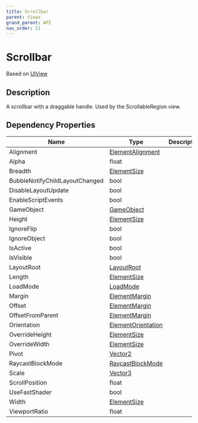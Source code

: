 ```yaml
---
title: Scrollbar
parent: Views
grand_parent: API
nav_order: 21
---
```


# Scrollbar

Based on [UIView](UIView)

## Description

A scrollbar with a draggable handle. Used by the ScrollableRegion view.

## Dependency Properties

| Name | Type | Description |
| --- | --- | --- |
| Alignment | [ElementAlignment](ElementAlignment) |  |
| Alpha | float |  |
| Breadth | [ElementSize](ElementSize) |  |
| BubbleNotifyChildLayoutChanged | bool |  |
| DisableLayoutUpdate | bool |  |
| EnableScriptEvents | bool |  |
| GameObject | [GameObject]("http://docs.unity3d.com/ScriptReference/GameObject.html") |  |
| Height | [ElementSize](ElementSize) |  |
| IgnoreFlip | bool |  |
| IgnoreObject | bool |  |
| IsActive | bool |  |
| IsVisible | bool |  |
| LayoutRoot | [LayoutRoot](LayoutRoot) |  |
| Length | [ElementSize](ElementSize) |  |
| LoadMode | [LoadMode](LoadMode) |  |
| Margin | [ElementMargin](ElementMargin) |  |
| Offset | [ElementMargin](ElementMargin) |  |
| OffsetFromParent | [ElementMargin](ElementMargin) |  |
| Orientation | [ElementOrientation](ElementOrientation) |  |
| OverrideHeight | [ElementSize](ElementSize) |  |
| OverrideWidth | [ElementSize](ElementSize) |  |
| Pivot | [Vector2]("http://docs.unity3d.com/ScriptReference/Vector2.html") |  |
| RaycastBlockMode | [RaycastBlockMode](RaycastBlockMode) |  |
| Scale | [Vector3]("http://docs.unity3d.com/ScriptReference/Vector3.html") |  |
| ScrollPosition | float |  |
| UseFastShader | bool |  |
| Width | [ElementSize](ElementSize) |  |
| ViewportRatio | float |  |
